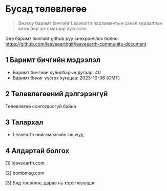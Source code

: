 # Бусад төлөвлөгөө

>Энэхүү баримт бичгийг Leavearth парламентын санал хураалтын хөтөлбөр автоматаар үүсгэсэн.

Энэ баримт бичгийг github руу синхрончлох болно: https://github.com/leaveearthgit/leaveearth-community-document

## 1 Баримт бичгийн мэдээлэл

- Баримт бичгийн хувилбарын дугаар: 40
- Баримт бичиг үүсгэх хугацаа: 2023-10-06 (GMT)

## 2 Төлөвлөгөөний дэлгэрэнгүй

Төлөвлөгөө сонгогдоогүй байна

## 3 Талархал
* Leavearth нийгэмлэгийн гишүүд

## 4 Алдартай болгох
[1] leaveearth.com

[2] bombmsg.com

[3] Бид төсөөлж, дараа нь хэрэгжүүлдэг